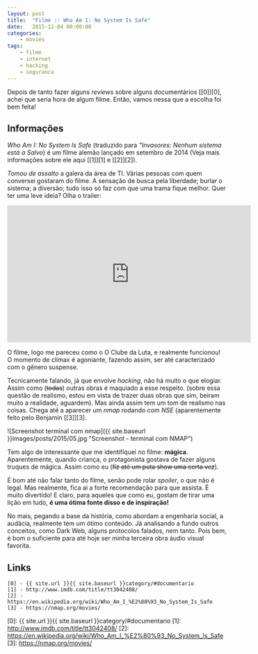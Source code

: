 ```yaml
---
layout: post
title:  "Filme :: Who Am I: No System Is Safe"
date:   2015-12-04 00:00:00
categories:
    - movies
tags:
    - filme
    - internet
    - hacking
    - seguranca
---
```


Depois de tanto fazer alguns *reviews* sobre alguns documentários [\[0\]][0], achei que seria hora de algum filme. Então, vamos nessa que a escolha foi bem feita!

## Informações

*Who Am I: No System Is Safe* (traduzido para *"Invasores: Nenhum sistema está a Salvo*) é um filme alemão lançado em setembro de 2014 (Veja mais informações sobre ele aqui [\[1\]][1] e [\[2\]][2]). 

*Tomou de assalto* a galera da área de TI. Várias pessoas com quem conversei gostaram do filme. A sensação de busca pela liberdade; burlar o sistema; a diversão; tudo isso só faz com que uma trama fique melhor. Quer ter uma leve ideia? Olha o trailer:

<iframe width="560" height="315" src="https://www.youtube.com/embed/hrOaT5JW_TU" frameborder="0" allowfullscreen></iframe>

O filme, logo me pareceu como o O Clube da Luta, e realmente funcionou! O momento de clímax é agoniante, fazendo assim, ser até caracterizado com o gênero suspense.

Tecnicamente falando, já que envolve *hacking*, não há muito o que elogiar. Assim como (<del>todas</del>) outras obras é maquiado a esse respeito. (sobre essa questão de realismo, estou em vista de trazer duas obras que sim, beiram muito a realidade, aguardem). Mas ainda assim tem um tom de realismo nas coisas. Chega até a aparecer um *nmap* rodando com *NSE* (aparentemente feito pelo Benjamin [\[3\]][3].

![Screenshot terminal com nmap]({{ site.baseurl }}images/posts/2015/05.jpg "Screenshot - terminal com NMAP")

Tem algo de interessante que me identifiquei no filme: **mágica**. Aparentemente, quando criança, o protagonista gostava de fazer alguns truques de mágica. Assim como eu (<del>fiz até um puta show uma certa vez</del>).

É bom até não falar tanto do filme, senão pode rolar *spoiler*, o que não é legal. Mas realmente, fica ai a forte recomendação para que assista. É muito divertido! E claro, para aqueles que como eu, gostam de tirar uma lição em tudo, **é uma ótima fonte disso e de inspiração!**

No mais, pegando a base da história, como abordam a engenharia social, a audácia, realmente tem um ótimo conteúdo. Já analisando a fundo outros conceitos, como Dark Web, alguns protocolos falados, nem tanto. Pois bem, é bom o suficiente para até hoje ser minha terceira obra áudio visual favorita.

## Links

~~~
[0] - {{ site.url }}{{ site.baseurl }}category/#documentario
[1] - http://www.imdb.com/title/tt3042408/
[2] - https://en.wikipedia.org/wiki/Who_Am_I_%E2%80%93_No_System_Is_Safe
[3] - https://nmap.org/movies/
~~~

[0]: {{ site.url }}{{ site.baseurl }}category/#documentario
[1]: http://www.imdb.com/title/tt3042408/
[2]: https://en.wikipedia.org/wiki/Who_Am_I_%E2%80%93_No_System_Is_Safe
[3]: https://nmap.org/movies/